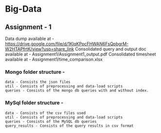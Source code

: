 # Big-Data
## Assignment - 1
Data dump available at - https://drive.google.com/file/d/1KlqKPpcFHWAN6FsQpbgrM-W2HTAPfrtK/view?usp=share_link
Consolidated query and output doc available at - Assignment1/Assignment1_output.pdf
Consolidated timesheet available at - Assignment1/time_comparison.xlsx

### Mongo folder structure -
    data - Consists the json files
    util - Consists of preprocessing and data-load scripts
    queries - Consists of the mongo db queries with and without index.

### MySql folder structure -
    data - Consists of the csv files used
    util - Consists of preprocessing and data-load scripts
    queries - Consists of the MySQL db queries
    query_results - Consists of the query results in csv format
    

